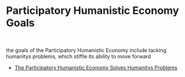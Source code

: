 # Participatory Humanistic Economy Goals

&nbsp;
&nbsp;

the goals of the Participatory Humanistic Economy include tacking humanitys problems, which stiffle its ability to move forward  

* [The Participatory Humanistic Economy Solves Humanitys Problems][humanitys_problems]


&nbsp;
&nbsp;
&nbsp;


[humanitys_problems]: https://github.com/ernest-bruce/human-internetxxxx
